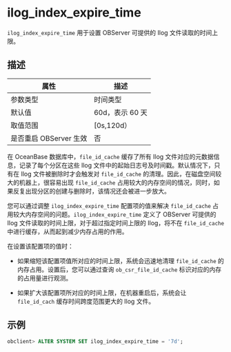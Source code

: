 ilog_index_expire_time 
===========================================

`ilog_index_expire_time` 用于设置 OBServer 可提供的 Ilog 文件读取的时间上限。

描述 
-----------------------



|        属性        |     描述      |
|------------------|-------------|
| 参数类型             | 时间类型        |
| 默认值              | 60d，表示 60 天 |
| 取值范围             | \[0s,120d）  |
| 是否重启 OBServer 生效 | 否           |



在 OceanBase 数据库中，`file_id_cache` 缓存了所有 Ilog 文件对应的元数据信息，记录了每个分区在这些 Ilog 文件中的起始日志号及时间戳。默认情况下，只有在 Ilog 文件被删除时才会触发对 `file_id_cache` 的清理。因此，在磁盘空间较大的机器上，很容易出现 `file_id_cache` 占用较大的内存空间的情况，同时，如果反复出现分区的创建与删除时，该情况还会被进一步放大。

您可以通过调整 `ilog_index_expire_time` 配置项的值来解决 `file_id_cache` 占用较大内存空间的问题。`ilog_index_expire_time` 定义了 OBServer 可提供的 Ilog 文件读取的时间上限，对于超过指定时间上限的 Ilog，将不在 `file_id_cache` 中进行缓存，从而起到减少内存占用的作用。

在设置该配置项的值时：

* 如果缩短该配置项值所对应的时间上限，系统会迅速地清理 `file_id_cache` 的内存占用。设置后，您可以通过查询 `ob_csr_file_id_cache` 标识对应的内存的占用量进行观测。

  

* 如果扩大该配置项所对应的时间上限，在机器重启后，系统会让 `file_id_cach` 缓存时间跨度范围更大的 Ilog 文件。

  




示例 
-----------------------

```sql
obclient> ALTER SYSTEM SET ilog_index_expire_time = '7d';
```


